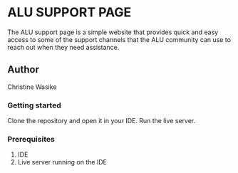 # ALU SUPPORT PAGE
The ALU support page is a simple website that provides quick and easy access to some of the support channels that the ALU community can use to reach out when they need assistance.
## Author
Christine Wasike

### Getting started
Clone the repository and open it in your IDE. Run the live server.

### Prerequisites
1. IDE
2. Live server running on the IDE
